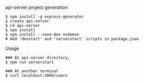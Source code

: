 api-server project generation
```
$ npm install -g express-generator
$ create api-server
$ cd api-server
$ npm install
$ npm install --save-dev nodemon
# Add 'devstart' and 'serverstart' scripts in package.json
```

Usage
```
### At api-server directory,
$ npm run serverstart

### At another terminal
$ curl localhost:3000/users
```
